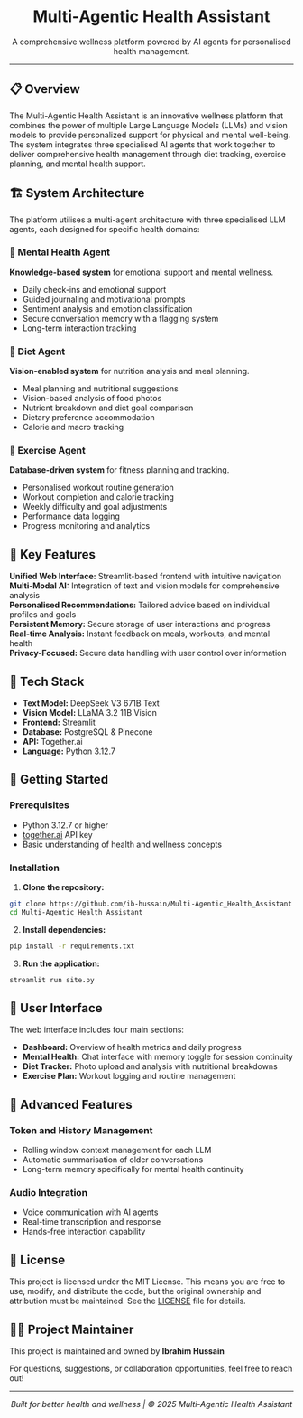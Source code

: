<h1 align="center">Multi-Agentic Health Assistant</h1>
<p align="center">A comprehensive wellness platform powered by AI agents for personalised health management.</p>

<hr />


## 📋 Overview

The Multi-Agentic Health Assistant is an innovative wellness platform that combines the power of multiple Large Language Models (LLMs) and vision models to provide personalized support for physical and mental well-being. The system integrates three specialised AI agents that work together to deliver comprehensive health management through diet tracking, exercise planning, and mental health support.

## 🏗️ System Architecture

The platform utilises a multi-agent architecture with three specialised LLM agents, each designed for specific health domains:

### 🧠 Mental Health Agent
**Knowledge-based system** for emotional support and mental wellness.

- Daily check-ins and emotional support
- Guided journaling and motivational prompts
- Sentiment analysis and emotion classification
- Secure conversation memory with a flagging system
- Long-term interaction tracking

### 🥗 Diet Agent
**Vision-enabled system** for nutrition analysis and meal planning.

- Meal planning and nutritional suggestions
- Vision-based analysis of food photos
- Nutrient breakdown and diet goal comparison
- Dietary preference accommodation
- Calorie and macro tracking

### 💪 Exercise Agent
**Database-driven system** for fitness planning and tracking.

- Personalised workout routine generation
- Workout completion and calorie tracking
- Weekly difficulty and goal adjustments
- Performance data logging
- Progress monitoring and analytics

## 🌟 Key Features

**Unified Web Interface:** Streamlit-based frontend with intuitive navigation  
**Multi-Modal AI:** Integration of text and vision models for comprehensive analysis  
**Personalised Recommendations:** Tailored advice based on individual profiles and goals  
**Persistent Memory:** Secure storage of user interactions and progress  
**Real-time Analysis:** Instant feedback on meals, workouts, and mental health  
**Privacy-Focused:** Secure data handling with user control over information  

## 🔧 Tech Stack

- **Text Model:** DeepSeek V3 671B Text
- **Vision Model:** LLaMA 3.2 11B Vision
- **Frontend:** Streamlit
- **Database:** PostgreSQL & Pinecone
- **API:** Together.ai
- **Language:** Python 3.12.7

## 🚀 Getting Started

### Prerequisites

- Python 3.12.7 or higher
- [together.ai](https://www.together.ai/) API key 
- Basic understanding of health and wellness concepts

### Installation

1. **Clone the repository:**
```bash
git clone https://github.com/ib-hussain/Multi-Agentic_Health_Assistant
cd Multi-Agentic_Health_Assistant
```

2. **Install dependencies:**
```bash
pip install -r requirements.txt
```

3. **Run the application:**
```bash
streamlit run site.py
```


## 📱 User Interface

The web interface includes four main sections:

- **Dashboard:** Overview of health metrics and daily progress
- **Mental Health:** Chat interface with memory toggle for session continuity
- **Diet Tracker:** Photo upload and analysis with nutritional breakdowns
- **Exercise Plan:** Workout logging and routine management

## 🔮 Advanced Features

### Token and History Management
- Rolling window context management for each LLM
- Automatic summarisation of older conversations
- Long-term memory specifically for mental health continuity

### Audio Integration
- Voice communication with AI agents
- Real-time transcription and response
- Hands-free interaction capability


## 📄 License

This project is licensed under the MIT License. This means you are free to use, modify, and distribute the code, but the original ownership and attribution must be maintained. See the [LICENSE](LICENSE) file for details.



## 👨‍💻 Project Maintainer

This project is maintained and owned by **Ibrahim Hussain**

For questions, suggestions, or collaboration opportunities, feel free to reach out!

---
<p align="center"><i>Built for better health and wellness | © 2025 Multi-Agentic Health Assistant</i></p>
